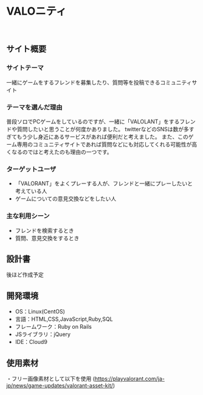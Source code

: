 # VALOニティ
​
## サイト概要
### サイトテーマ
一緒にゲームをするフレンドを募集したり、質問等を投稿できるコミュニティサイト
​
### テーマを選んだ理由
普段ソロでPCゲームをしているのですが、一緒に「VALOLANT」をするフレンドや質問したいと思うことが何度かありました。
twitterなどのSNSは数が多すぎてもう少し身近にあるサービスがあれば便利だと考えました。
また、このゲーム専用のコミュニティサイトであれば質問などにも対応してくれる可能性が高くなるのではと考えたのも理由の一つです。
​
### ターゲットユーザ
- 「VALORANT」をよくプレーする人が、フレンドと一緒にプレーしたいと考えている人
- ゲームについての意見交換などをしたい人
​
### 主な利用シーン
- フレンドを検索するとき
- 質問、意見交換をするとき
​
## 設計書
後ほど作成予定
​
## 開発環境
- OS：Linux(CentOS)
- 言語：HTML,CSS,JavaScript,Ruby,SQL
- フレームワーク：Ruby on Rails
- JSライブラリ：jQuery
- IDE：Cloud9
​
## 使用素材
・フリー画像素材として以下を使用
(https://playvalorant.com/ja-jp/news/game-updates/valorant-asset-kit/)